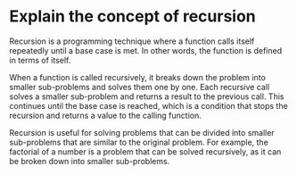 # Explain the concept of recursion

Recursion is a programming technique where a function calls itself repeatedly until a base case is met. In other words, the function is defined in terms of itself.

When a function is called recursively, it breaks down the problem into smaller sub-problems and solves them one by one. Each recursive call solves a smaller sub-problem and returns a result to the previous call. This continues until the base case is reached, which is a condition that stops the recursion and returns a value to the calling function.

Recursion is useful for solving problems that can be divided into smaller sub-problems that are similar to the original problem. For example, the factorial of a number is a problem that can be solved recursively, as it can be broken down into smaller sub-problems.
